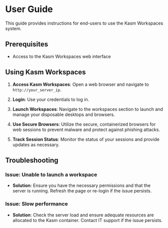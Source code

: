 # User Guide

This guide provides instructions for end-users to use the Kasm Workspaces system.

## Prerequisites

- Access to the Kasm Workspaces web interface

## Using Kasm Workspaces

1. **Access Kasm Workspaces**:
    Open a web browser and navigate to `http://your_server_ip`.

2. **Login**:
    Use your credentials to log in.

3. **Launch Workspaces**:
    Navigate to the workspaces section to launch and manage your disposable desktops and browsers.

4. **Use Secure Browsers**:
    Utilize the secure, containerized browsers for web sessions to prevent malware and protect against phishing attacks.

5. **Track Session Status**:
    Monitor the status of your sessions and provide updates as necessary.

## Troubleshooting

### Issue: Unable to launch a workspace

- **Solution**: Ensure you have the necessary permissions and that the server is running. Refresh the page or re-login if the issue persists.

### Issue: Slow performance

- **Solution**: Check the server load and ensure adequate resources are allocated to the Kasm container. Contact IT support if the issue persists.
